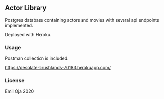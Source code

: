## Actor Library


Postgres database containing actors and movies with several api endpoints implemented.

Deployed with Heroku.



### Usage

Postman collection is included.



https://desolate-brushlands-70183.herokuapp.com/




### License
Emil Oja 2020
